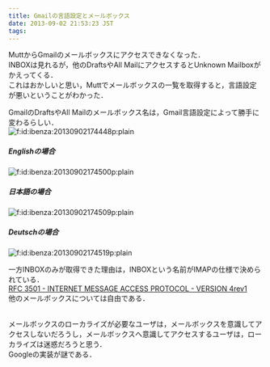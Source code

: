 ```yaml
---
title: Gmailの言語設定とメールボックス
date: 2013-09-02 21:53:23 JST
tags: 
---
```


MuttからGmailのメールボックスにアクセスできなくなった．<br />
INBOXは見れるが，他のDraftsやAll MailにアクセスするとUnknown Mailboxがかえってくる．<br />
これはおかしいと思い，Muttでメールボックスの一覧を取得すると，言語設定が悪いということがわかった．

GmailのDraftsやAll Mailのメールボックス名は，Gmail言語設定によって勝手に変わるらしい．<br /><span itemscope itemtype="http://schema.org/Photograph"><img src="http://cdn-ak.f.st-hatena.com/images/fotolife/i/ibenza/20130902/20130902174448.png" alt="f:id:ibenza:20130902174448p:plain" title="f:id:ibenza:20130902174448p:plain" class="hatena-fotolife" itemprop="image"></span>

##### Englishの場合

<span itemscope itemtype="http://schema.org/Photograph"><img src="http://cdn-ak.f.st-hatena.com/images/fotolife/i/ibenza/20130902/20130902174500.png" alt="f:id:ibenza:20130902174500p:plain" title="f:id:ibenza:20130902174500p:plain" class="hatena-fotolife" itemprop="image"></span>

##### 日本語の場合

<span itemscope itemtype="http://schema.org/Photograph"><img src="http://cdn-ak.f.st-hatena.com/images/fotolife/i/ibenza/20130902/20130902174509.png" alt="f:id:ibenza:20130902174509p:plain" title="f:id:ibenza:20130902174509p:plain" class="hatena-fotolife" itemprop="image"></span>

##### Deutschの場合

<span itemscope itemtype="http://schema.org/Photograph"><img src="http://cdn-ak.f.st-hatena.com/images/fotolife/i/ibenza/20130902/20130902174519.png" alt="f:id:ibenza:20130902174519p:plain" title="f:id:ibenza:20130902174519p:plain" class="hatena-fotolife" itemprop="image"></span>

一方INBOXのみが取得できた理由は，INBOXという名前がIMAPの仕様で決められている．<br />[RFC 3501 - INTERNET MESSAGE ACCESS PROTOCOL - VERSION 4rev1](http://tools.ietf.org/html/rfc3501)<br />
他のメールボックスについては自由である．

<br />メールボックスのローカライズが必要なユーザは，メールボックスを意識してアクセスしないだろうし，メールボックスへ意識してアクセスするユーザは，ローカライズは迷惑だろうと思う．<br />Googleの実装が謎である．

